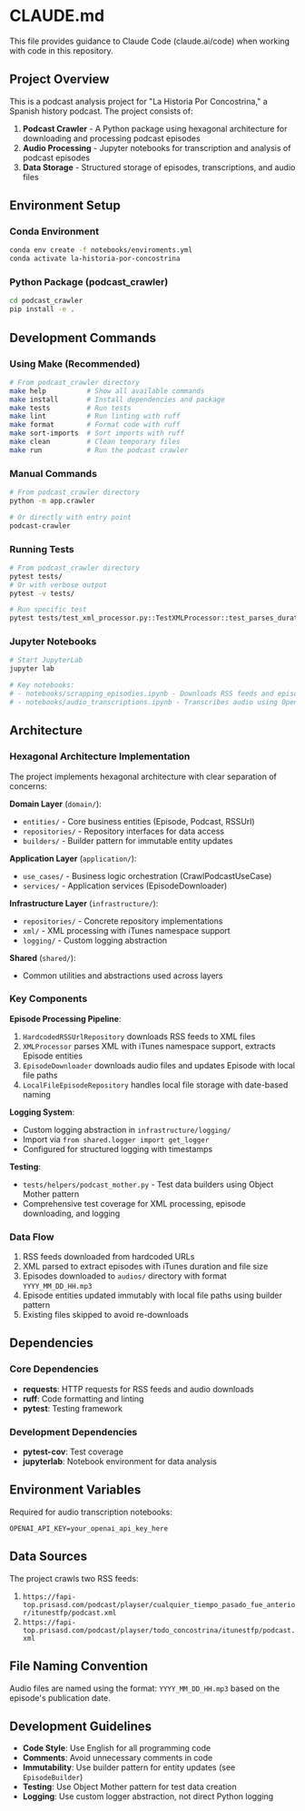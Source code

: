 # CLAUDE.md

This file provides guidance to Claude Code (claude.ai/code) when working with code in this repository.

## Project Overview

This is a podcast analysis project for "La Historia Por Concostrina," a Spanish history podcast. The project consists of:

1. **Podcast Crawler** - A Python package using hexagonal architecture for downloading and processing podcast episodes
2. **Audio Processing** - Jupyter notebooks for transcription and analysis of podcast episodes
3. **Data Storage** - Structured storage of episodes, transcriptions, and audio files

## Environment Setup

### Conda Environment
```bash
conda env create -f notebooks/enviroments.yml
conda activate la-historia-por-concostrina
```

### Python Package (podcast_crawler)
```bash
cd podcast_crawler
pip install -e .
```

## Development Commands

### Using Make (Recommended)
```bash
# From podcast_crawler directory
make help          # Show all available commands
make install       # Install dependencies and package
make tests         # Run tests
make lint          # Run linting with ruff
make format        # Format code with ruff
make sort-imports  # Sort imports with ruff
make clean         # Clean temporary files
make run           # Run the podcast crawler
```

### Manual Commands
```bash
# From podcast_crawler directory
python -m app.crawler

# Or directly with entry point
podcast-crawler
```

### Running Tests
```bash
# From podcast_crawler directory
pytest tests/
# Or with verbose output
pytest -v tests/

# Run specific test
pytest tests/test_xml_processor.py::TestXMLProcessor::test_parses_duration_formats -v
```

### Jupyter Notebooks
```bash
# Start JupyterLab
jupyter lab

# Key notebooks:
# - notebooks/scrapping_episodies.ipynb - Downloads RSS feeds and episode metadata
# - notebooks/audio_transcriptions.ipynb - Transcribes audio using OpenAI API
```

## Architecture

### Hexagonal Architecture Implementation

The project implements hexagonal architecture with clear separation of concerns:

**Domain Layer** (`domain/`):
- `entities/` - Core business entities (Episode, Podcast, RSSUrl)
- `repositories/` - Repository interfaces for data access
- `builders/` - Builder pattern for immutable entity updates

**Application Layer** (`application/`):
- `use_cases/` - Business logic orchestration (CrawlPodcastUseCase)
- `services/` - Application services (EpisodeDownloader)

**Infrastructure Layer** (`infrastructure/`):
- `repositories/` - Concrete repository implementations
- `xml/` - XML processing with iTunes namespace support
- `logging/` - Custom logging abstraction

**Shared** (`shared/`):
- Common utilities and abstractions used across layers

### Key Components

**Episode Processing Pipeline**:
1. `HardcodedRSSUrlRepository` downloads RSS feeds to XML files
2. `XMLProcessor` parses XML with iTunes namespace support, extracts Episode entities
3. `EpisodeDownloader` downloads audio files and updates Episode with local file paths
4. `LocalFileEpisodeRepository` handles local file storage with date-based naming

**Logging System**:
- Custom logging abstraction in `infrastructure/logging/`
- Import via `from shared.logger import get_logger`
- Configured for structured logging with timestamps

**Testing**:
- `tests/helpers/podcast_mother.py` - Test data builders using Object Mother pattern
- Comprehensive test coverage for XML processing, episode downloading, and logging

### Data Flow

1. RSS feeds downloaded from hardcoded URLs
2. XML parsed to extract episodes with iTunes duration and file size
3. Episodes downloaded to `audios/` directory with format `YYYY_MM_DD_HH.mp3`
4. Episode entities updated immutably with local file paths using builder pattern
5. Existing files skipped to avoid re-downloads

## Dependencies

### Core Dependencies
- **requests**: HTTP requests for RSS feeds and audio downloads  
- **ruff**: Code formatting and linting
- **pytest**: Testing framework

### Development Dependencies
- **pytest-cov**: Test coverage
- **jupyterlab**: Notebook environment for data analysis

## Environment Variables

Required for audio transcription notebooks:
```
OPENAI_API_KEY=your_openai_api_key_here
```

## Data Sources

The project crawls two RSS feeds:
1. `https://fapi-top.prisasd.com/podcast/playser/cualquier_tiempo_pasado_fue_anterior/itunestfp/podcast.xml`
2. `https://fapi-top.prisasd.com/podcast/playser/todo_concostrina/itunestfp/podcast.xml`

## File Naming Convention

Audio files are named using the format: `YYYY_MM_DD_HH.mp3` based on the episode's publication date.

## Development Guidelines

- **Code Style**: Use English for all programming code
- **Comments**: Avoid unnecessary comments in code
- **Immutability**: Use builder pattern for entity updates (see `EpisodeBuilder`)
- **Testing**: Use Object Mother pattern for test data creation
- **Logging**: Use custom logger abstraction, not direct Python logging